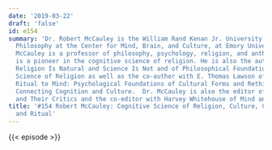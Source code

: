 ```yaml
---
date: '2019-03-22'
draft: 'false'
id: e154
summary: 'Dr. Robert McCauley is the William Rand Kenan Jr. University Professor of
  Philosophy at the Center for Mind, Brain, and Culture, at Emory University. Dr.
  McCauley is a professor of philosophy, psychology, religion, and anthropology who
  is a pioneer in the cognitive science of religion. He is also the author of Why
  Religion Is Natural and Science Is Not and of Philosophical Foundations of the Cognitive
  Science of Religion as well as the co-author with E. Thomas Lawson of both Bringing
  Ritual to Mind: Psychological Foundations of Cultural Forms and Rethinking Religion:
  Connecting Cognition and Culture.  Dr. McCauley is also the editor of The Churchlands
  and Their Critics and the co-editor with Harvey Whitehouse of Mind and Religion.'
title: '#154 Robert McCauley: Cognitive Science of Religion, Culture, Cognition, Evolution,
  and Ritual'
---
```

{{< episode >}}
